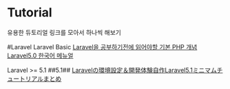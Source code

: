 # Tutorial
유용한 듀토리얼 링크를 모아서 하나씩 해보기

#Laravel
Laravel Basic
[Laravel을 공부하기전에 읽어야할 기본 PHP 개념](https://www.lesstif.com/pages/viewpage.action?pageId=26083451)
[Laravel5.0 한국어 메뉴얼](http://xpressengine.github.io/laravel-korean-docs/)

Laravel >= 5.1
##5.1##
[Laravelの環境設定＆開発体験自作Laravel5.1ミニマムチュートリアルまとめ](http://qiita.com/fumiyasac@github/items/78a335880f7abb1de8bf/)

